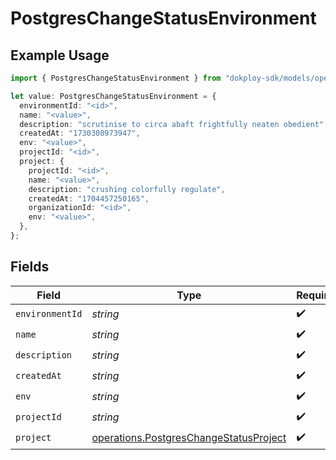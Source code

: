 # PostgresChangeStatusEnvironment

## Example Usage

```typescript
import { PostgresChangeStatusEnvironment } from "dokploy-sdk/models/operations";

let value: PostgresChangeStatusEnvironment = {
  environmentId: "<id>",
  name: "<value>",
  description: "scrutinise to circa abaft frightfully neaten obedient",
  createdAt: "1730308973947",
  env: "<value>",
  projectId: "<id>",
  project: {
    projectId: "<id>",
    name: "<value>",
    description: "crushing colorfully regulate",
    createdAt: "1704457250165",
    organizationId: "<id>",
    env: "<value>",
  },
};
```

## Fields

| Field                                                                                            | Type                                                                                             | Required                                                                                         | Description                                                                                      |
| ------------------------------------------------------------------------------------------------ | ------------------------------------------------------------------------------------------------ | ------------------------------------------------------------------------------------------------ | ------------------------------------------------------------------------------------------------ |
| `environmentId`                                                                                  | *string*                                                                                         | :heavy_check_mark:                                                                               | N/A                                                                                              |
| `name`                                                                                           | *string*                                                                                         | :heavy_check_mark:                                                                               | N/A                                                                                              |
| `description`                                                                                    | *string*                                                                                         | :heavy_check_mark:                                                                               | N/A                                                                                              |
| `createdAt`                                                                                      | *string*                                                                                         | :heavy_check_mark:                                                                               | N/A                                                                                              |
| `env`                                                                                            | *string*                                                                                         | :heavy_check_mark:                                                                               | N/A                                                                                              |
| `projectId`                                                                                      | *string*                                                                                         | :heavy_check_mark:                                                                               | N/A                                                                                              |
| `project`                                                                                        | [operations.PostgresChangeStatusProject](../../models/operations/postgreschangestatusproject.md) | :heavy_check_mark:                                                                               | N/A                                                                                              |